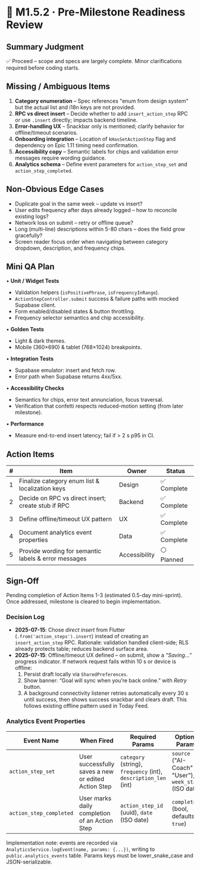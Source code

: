 # 🚦 M1.5.2 · Pre-Milestone Readiness Review

## Summary Judgment

✅ Proceed – scope and specs are largely complete. Minor clarifications required
before coding starts.

## Missing / Ambiguous Items

1. **Category enumeration** – Spec references "enum from design system" but the
   actual list and i18n keys are not provided.
2. **RPC vs direct insert** – Decide whether to add `insert_action_step` RPC or
   use `.insert` directly; impacts backend timeline.
3. **Error-handling UX** – Snackbar only is mentioned; clarify behavior for
   offline/timeout scenarios.
4. **Onboarding integration** – Location of `kHasSetActionStep` flag and
   dependency on Epic 1.11 timing need confirmation.
5. **Accessibility copy** – Semantic labels for chips and validation error
   messages require wording guidance.
6. **Analytics schema** – Define event parameters for `action_step_set` and
   `action_step_completed`.

## Non-Obvious Edge Cases

- Duplicate goal in the same week – update vs insert?
- User edits frequency after days already logged – how to reconcile existing
  logs?
- Network loss on submit – retry or offline queue?
- Long (multi-line) descriptions within 5-80 chars – does the field grow
  gracefully?
- Screen reader focus order when navigating between category dropdown,
  description, and frequency chips.

## Mini QA Plan

• **Unit / Widget Tests**

- Validation helpers (`isPositivePhrase`, `isFrequencyInRange`).
- `ActionStepController.submit` success & failure paths with mocked Supabase
  client.
- Form enabled/disabled states & button throttling.
- Frequency selector semantics and chip accessibility.

• **Golden Tests**

- Light & dark themes.
- Mobile (360×690) & tablet (768×1024) breakpoints.

• **Integration Tests**

- Supabase emulator: insert and fetch row.
- Error path when Supabase returns 4xx/5xx.

• **Accessibility Checks**

- Semantics for chips, error text annunciation, focus traversal.
- Verification that confetti respects reduced-motion setting (from later
  milestone).

• **Performance**

- Measure end-to-end insert latency; fail if > 2 s p95 in CI.

## Action Items

| # | Item                                                 | Owner         | Status      |
| - | ---------------------------------------------------- | ------------- | ----------- |
| 1 | Finalize category enum list & localization keys      | Design        | ✅ Complete |
| 2 | Decide on RPC vs direct insert; create stub if RPC   | Backend       | ✅ Complete |
| 3 | Define offline/timeout UX pattern                    | UX            | ✅ Complete |
| 4 | Document analytics event properties                  | Data          | ✅ Complete |
| 5 | Provide wording for semantic labels & error messages | Accessibility | ⚪ Planned  |

## Sign-Off

Pending completion of Action Items 1-3 (estimated 0.5-day mini-sprint). Once
addressed, milestone is cleared to begin implementation.

### Decision Log

- **2025-07-15**: Chose _direct insert_ from Flutter
  (`.from('action_steps').insert`) instead of creating an `insert_action_step`
  RPC. Rationale: validation handled client-side; RLS already protects table;
  reduces backend surface area.
- **2025-07-15**: Offline/timeout UX defined – on submit, show a _“Saving…”_
  progress indicator. If network request fails within 10 s or device is offline:
  1. Persist draft locally via `SharedPreferences`.
  2. Show banner: “Goal will sync when you’re back online.” with _Retry_ button.
  3. A background connectivity listener retries automatically every 30 s until
     success, then shows success snackbar and clears draft. This follows
     existing offline pattern used in Today Feed.

### Analytics Event Properties

| Event Name              | When Fired                                          | Required Params                                                 | Optional Params                                          |
| ----------------------- | --------------------------------------------------- | --------------------------------------------------------------- | -------------------------------------------------------- |
| `action_step_set`       | User successfully saves a new or edited Action Step | `category` (string), `frequency` (int), `description_len` (int) | `source` ("AI-Coach" \| "User"), `week_start` (ISO date) |
| `action_step_completed` | User marks daily completion of an Action Step       | `action_step_id` (uuid), `date` (ISO date)                      | `completed` (bool, defaults `true`)                      |

Implementation note: events are recorded via
`AnalyticsService.logEvent(name, params: {...})`, writing to
`public.analytics_events` table. Params keys must be lower_snake_case and
JSON-serializable.
